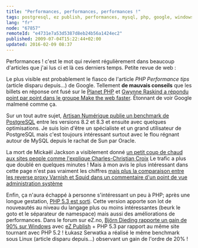 ```yaml
---
title: "Performances, performances, performances !"
tags: postgresql, ez publish, performances, mysql, php, google, windows
lang: "fr"
node: "67857"
remoteId: "e4731e7a53d5387d8eb24b56a1424ec2"
published: 2009-07-04T15:22:44+02:00
updated: 2016-02-09 08:37
---
```


Performances&nbsp;! c'est le mot qui revient régulièrement dans beaucoup
d'articles que j'ai lus ci et là ces derniers temps. Petite revue de web&nbsp;:


Le plus visible est probablement le fiasco de l'article *PHP Performance
tips* (article disparu depuis...) de Google.
Tellement **de mauvais conseils** que les billets en réponse ont fusé sur le
[Planet PHP](http://www.planet-php.net/) et [Gwynne Raskind a répondu point par
point dans le groupe Make the web
faster](http://groups.google.com/group/make-the-web-faster/browse_thread/thread/ddfbe82dd80408cc).
Étonnant de voir Google malmené comme ça.


Sur un tout autre sujet, [Artisan Numérique publie un benchmark de
PostgreSQL](http://artisan.karma-lab.net/performances-postgresql-83) entre les
versions 8.2 et 8.3 et ensuite avec quelques optimisations. Je suis loin d'être
un spécialiste et un grand utilisateur de PostgreSQL mais c'est toujours
intéressant surtout avec le flou régnant autour de MySQL depuis le rachat de Sun
par Oracle.


La mort de Mickaël Jackson a visiblement donné [un petit coup de chaud aux sites
people comme l'explique Charles-Christian
Croix](https://www.karlesnine.com/2009/07/01/mes-sites-peole-on-survecu-a-la-mort-de-michael-jackson/)
Le trafic a plus que doublé en quelques minutes ! Mais à mon avis le plus
intéressant dans cette page n'est pas vraiment les chiffres [mais plus la
comparaison entre les reverse proxy Varnish et Squid dans un commentaire d'un
point de vue administration
système](https://www.karlesnine.com/2009/07/01/mes-sites-peole-on-survecu-a-la-mort-de-michael-jackson/#comments)


Enfin, ça n'aura échappé à personne s'intéressant un peu à PHP; après une longue
gestation, [PHP 5.3 est
sorti](http://www.php.net/archive/2009.php#id2009-06-30-1). Cette version
apporte son lot de nouveautés au niveau du langage plus ou moins intéressantes
(beurk le goto et le séparateur de namespace) mais aussi des améliorations de
performances. Dans le forum sur eZ.no, [Björn Dieding rapporte un gain de 90%
sur
Windows](http://share.ez.no/forums/developer/performance-php-5.2-vs-php-5.3-huge-gain)
avec [eZ Publish](/tag/ez-publish) + PHP 5.3 par rapport au même site tournant
avec PHP 5.2 ! Łukasz Serwatka a réalisé le même benchmark sous
Linux (article disparu depuis...) observant
un gain de l'ordre de 20% !


